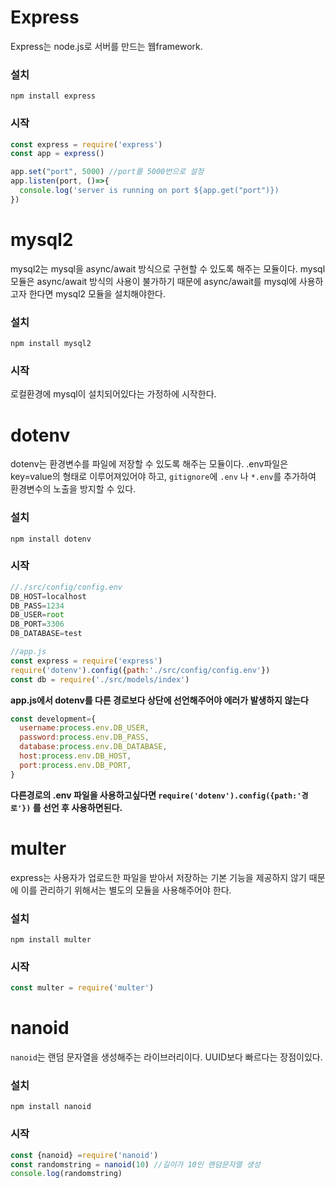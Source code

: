 # Express  
Express는 node.js로 서버를 만드는 웹framework.    
### 설치  
`npm install express`    
### 시작  
```javascript
const express = require('express')
const app = express()

app.set("port", 5000) //port를 5000번으로 설정
app.listen(port, ()=>{
  console.log('server is running on port ${app.get("port")})
})
```      

# mysql2  
mysql2는 mysql을 async/await 방식으로 구현할 수 있도록 해주는 모듈이다. mysql 모듈은 async/await 방식의 사용이 불가하기 때문에 async/await를 mysql에 사용하고자 한다면 mysql2 모듈을 설치해야한다.    
### 설치  
`npm install mysql2`    
### 시작
로컬환경에 mysql이 설치되어있다는 가정하에 시작한다.      

# dotenv  
dotenv는 환경변수를 파일에 저장할 수 있도록 해주는 모듈이다. .env파일은 key=value의 형태로 이루어져있어야 하고, `gitignore`에 `.env` 나 `*.env`를 추가하여 환경변수의 노출을 방지할 수 있다.    
### 설치  
`npm install dotenv`    
### 시작  
```javascript
//./src/config/config.env
DB_HOST=localhost
DB_PASS=1234
DB_USER=root
DB_PORT=3306
DB_DATABASE=test
```  
```javascript
//app.js
const express = require('express')
require('dotenv').config({path:'./src/config/config.env'})
const db = require('./src/models/index')
```  
**app.js에서 dotenv를 다른 경로보다 상단에 선언해주어야 에러가 발생하지 않는다**  
```javascript
const development={
  username:process.env.DB_USER,
  password:process.env.DB_PASS,
  database:process.env.DB_DATABASE,
  host:process.env.DB_HOST,
  port:process.env.DB_PORT,
}
```  
**다른경로의 .env 파일을 사용하고싶다면 `require('dotenv').config({path:'경로'})` 를 선언 후 사용하면된다.**      

# multer  
express는 사용자가 업로드한 파일을 받아서 저장하는 기본 기능을 제공하지 않기 때문에 이를 관리하기 위해서는 별도의 모듈을 사용해주어야 한다.    
### 설치  
`npm install multer`    
### 시작  
```javascript
const multer = require('multer')
```      

# nanoid  
`nanoid`는 랜덤 문자열을 생성해주는 라이브러리이다. UUID보다 빠르다는 장점이있다.
### 설치  
`npm install nanoid`    
### 시작  
```javascript
const {nanoid} =require('nanoid')
const randomstring = nanoid(10) //길이가 10인 랜덤문자열 생성
console.log(randomstring)
```    
